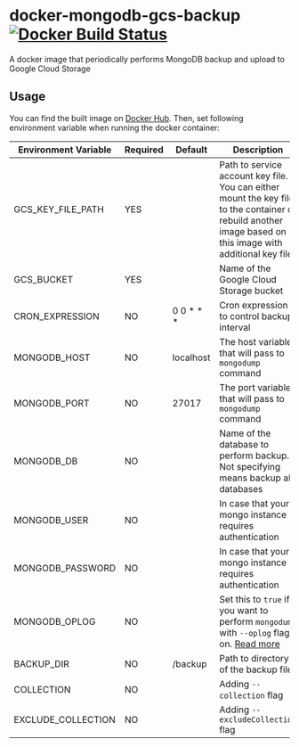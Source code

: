 # docker-mongodb-gcs-backup [![Docker Build Status](https://img.shields.io/docker/build/takemetour/mongodb-gcs-backup.svg)](https://hub.docker.com/r/takemetour/mongodb-gcs-backup)

A docker image that periodically performs MongoDB backup and upload to Google Cloud Storage

## Usage

You can find the built image on [Docker Hub](https://hub.docker.com/r/takemetour/mongodb-gcs-backup). Then, set following environment variable when running the docker container:

| Environment Variable | Required | Default | Description |
| --- | --- | --- | --- |
| GCS_KEY_FILE_PATH | YES |  | Path to service account key file. You can either mount the key file to the container or rebuild another image based on this image with additional key file |
| GCS_BUCKET | YES |  | Name of the Google Cloud Storage bucket |
| CRON_EXPRESSION | NO | 0 0 \* \* \* | Cron expression to control backup interval |
| MONGODB_HOST | NO | localhost | The host variable that will pass to `mongodump` command |
| MONGODB_PORT | NO | 27017 | The port variable that will pass to `mongodump` command |
| MONGODB_DB | NO |  | Name of the database to perform backup. Not specifying means backup all databases |
| MONGODB_USER | NO |  | In case that your mongo instance requires authentication |
| MONGODB_PASSWORD | NO |  | In case that your mongo instance requires authentication |
| MONGODB_OPLOG | NO | | Set this to `true` if you want to perform `mongodump` with `--oplog` flag on. [Read more](https://docs.mongodb.com/v3.4/reference/program/mongodump/#cmdoption-oplog) |
| BACKUP_DIR | NO | /backup | Path to directory of the backup file. |
| COLLECTION | NO |  | Adding `--collection` flag
| EXCLUDE_COLLECTION | NO |  | Adding `--excludeCollection` flag
